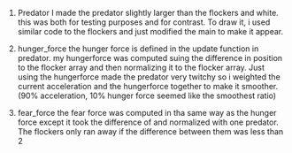 1. Predator
I made the predator slightly larger than the flockers and white. this was both for testing purposes and for contrast. To draw it, i used similar code to the flockers and just modified the main to make it appear.

2. hunger_force
the hunger force is defined in the update function in predator. my hungerforce was computed suing the difference in position to the flocker array and then normalizing it to the flocker array. Just using the hungerforce made the predator very twitchy so i weighted the current acceleration and the hungerforce together to make it smoother. (90% acceleration, 10% hunger force seemed like the smoothest ratio)

3. fear_force
the fear force was computed in tha same way as the hunger force except it took the difference of and normalized with one predator. The flockers only ran away if the difference between them was less than 2